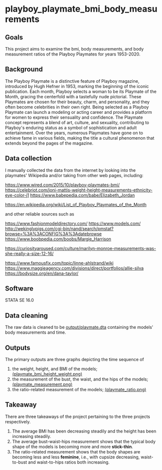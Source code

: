 # playboy_playmate_bmi_body_measurements
 
## Goals

This project aims to examine the bmi, body measurements, and body measurement ratios of the Playboy Playmates for years 1953-2020. 

## Background

The Playboy Playmate is a distinctive feature of Playboy magazine, introduced by Hugh Hefner in 1953, marking the beginning of the iconic publication. Each month, Playboy selects a woman to be its Playmate of the Month, gracing the centerfold with a tastefully nude pictorial. These Playmates are chosen for their beauty, charm, and personality, and they often become celebrities in their own right. Being selected as a Playboy Playmate can launch a modeling or acting career and provides a platform for women to express their sensuality and confidence. The Playmate concept represents a blend of art, culture, and sexuality, contributing to Playboy's enduring status as a symbol of sophistication and adult entertainment. Over the years, numerous Playmates have gone on to achieve fame in various fields, making the title a cultural phenomenon that extends beyond the pages of the magazine.

## Data collection


I manually collected the data from the internet by looking into the playmates' Wikipedia and/or taking from other web pages, including:

https://www.wired.com/2015/10/playboy-playmates-bmi/
https://celebriot.com/joni-mattis-weight-height-measurements-ethnicity-eye-color-j1
https://www.babepedia.com/babe/Elizabeth_Jordan

https://en.wikipedia.org/wiki/List_of_Playboy_Playmates_of_the_Month


and other reliable sources such as


https://www.fashionmodeldirectory.com/
https://www.models.com/
http://wekinglypigs.com/cgi-bin/nand/search/pmstat?browse=%3A%3ACONFIG%3A%3Adatebrowse
https://www.boobpedia.com/boobs/Margie_Harrison

https://curiosityaroused.com/culture/marilyn-monroe-measurements-was-she-really-a-size-12-16/

https://www.famousfix.com/topic/linne-ahlstrand/wiki
https://www.maggieagency.com/divisions/direct/portfolios/allie-silva
https://bodysize.org/en/dana-taylor/

## Software
STATA SE 16.0

## Data cleaning

The raw data is cleaned to be [output/playmate.dta](https://github.com/wangshasha111/playboy_playmate_bmi_body_measurements/blob/main/output/playmate.dta) containing the models' body measurements and time.

## Outputs

The primary outputs are three graphs depicting the time sequence of 

1. the weight, height, and BMI of the models; [(playmate_bmi_height_weight.png)](https://github.com/wangshasha111/playboy_playmate_bmi_body_measurements/blob/main/output/playmate_bmi_height_weight.png)
2. the measurement of the bust, the waist, and the hips of the models; [(playmate_measurement.png)](https://github.com/wangshasha111/playboy_playmate_bmi_body_measurements/blob/main/output/playmate_measurement.png)
3. the ratio-related measurement of the models; [(playmate_ratio.png)](https://github.com/wangshasha111/playboy_playmate_bmi_body_measurements/blob/main/output/playmate_ratio.png)


## Takeaway
There are three takeaways of the project pertaining to the three projects respectively.

1. The average BMI has been decreasing steadily and the height has been increasing steadily.
2. The average bust-waist-hips measurement shows that the typical body shape of the models is becoming more and more **stick-thin**.
3. The ratio-related measurement shows that the body shapes are becoming less and less **feminine**, i.e., with cupsize decreasing, waist-to-bust and waist-to-hips ratios both increasing.





